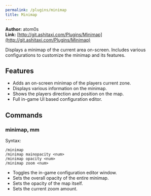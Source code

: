 ```yaml
---
permalink: /plugins/minimap
title: Minimap
---
```


**Author:** atom0s<br/>
**Link:** [http://git.ashitaxi.com/Plugins/Minimap](http://git.ashitaxi.com/Plugins/Minimap)

Displays a minimap of the current area on-screen. Includes various configurations to customize the minimap and its features.

## Features

  * Adds an on-screen minimap of the players current zone.
  * Displays various information on the minimap.
  * Shows the players direction and position on the map.
  * Full in-game UI based configuration editor.

## Commands

### minimap, mm
Syntax:
```
/minimap
/minimap mainopacity <num>
/minimap opacity <num>
/minimap zoom <num>

```
  * Toggles the in-game configuration editor window.
  * Sets the overall opacity of the entire minimap.
  * Sets the opacity of the map itself.
  * Sets the current zoom amount.